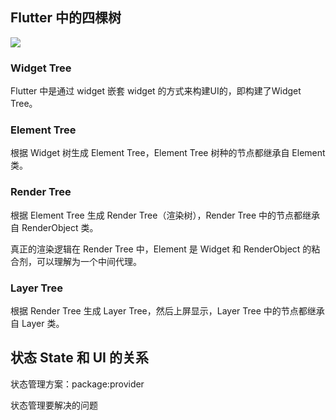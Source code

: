 ## Flutter 中的四棵树

![](https://book.flutterchina.club/assets/img/trees.59d95f72.png)

### Widget Tree

Flutter 中是通过 widget 嵌套 widget 的方式来构建UI的，即构建了Widget Tree。

### Element Tree

根据 Widget 树生成 Element Tree，Element Tree 树种的节点都继承自 Element 类。

### Render Tree

根据 Element Tree 生成 Render Tree（渲染树），Render Tree 中的节点都继承自 RenderObject 类。

真正的渲染逻辑在 Render Tree 中，Element 是 Widget 和 RenderObject 的粘合剂，可以理解为一个中间代理。

### Layer Tree

根据 Render Tree 生成 Layer Tree，然后上屏显示，Layer Tree 中的节点都继承自 Layer 类。



## 状态 State 和 UI 的关系

状态管理方案：package:provider

状态管理要解决的问题

